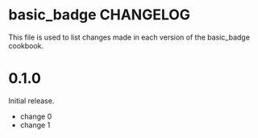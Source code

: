 # basic_badge CHANGELOG

This file is used to list changes made in each version of the basic_badge cookbook.

# 0.1.0

Initial release.

- change 0
- change 1

